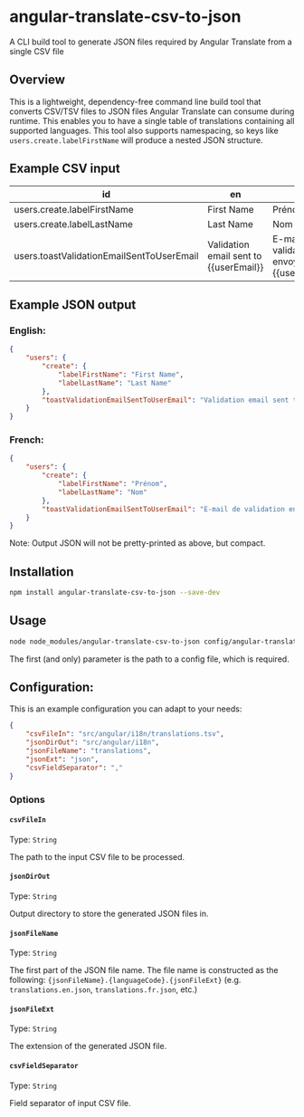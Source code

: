 # angular-translate-csv-to-json

A CLI build tool to generate JSON files required by Angular Translate from a single CSV file

## Overview

This is a lightweight, dependency-free command line build tool that converts CSV/TSV files to JSON files Angular Translate can consume during runtime. This enables you to have a single table of translations containing all supported languages. This tool also supports namespacing, so keys like `users.create.labelFirstName` will produce a nested JSON structure.

## Example CSV input

id                                        | en                                     | fr
----------------------------------------- | -------------------------------------- | -------------------------------------------
users.create.labelFirstName               | First Name                             | Prénom
users.create.labelLastName                | Last Name                              | Nom
users.toastValidationEmailSentToUserEmail | Validation email sent to {{userEmail}} | E-mail de validation envoyé à {{userEmail}}

## Example JSON output


### English:

``` json
{
    "users": {
        "create": {
            "labelFirstName": "First Name",
            "labelLastName": "Last Name"
        },
        "toastValidationEmailSentToUserEmail": "Validation email sent to {{userEmail}}"
    }
}
```

### French:

``` json
{
    "users": {
        "create": {
            "labelFirstName": "Prénom",
            "labelLastName": "Nom"
        },
        "toastValidationEmailSentToUserEmail": "E-mail de validation envoyé à {{userEmail}}"
    }
}
```

Note: Output JSON will not be pretty-printed as above, but compact.

## Installation

``` bash
npm install angular-translate-csv-to-json --save-dev
```

## Usage


``` bash
node node_modules/angular-translate-csv-to-json config/angular-translate-csv-to-json.config.json
```

The first (and only) parameter is the path to a config file, which is required.

## Configuration:

This is an example configuration you can adapt to your needs:
``` json
{
    "csvFileIn": "src/angular/i18n/translations.tsv",
    "jsonDirOut": "src/angular/i18n",
    "jsonFileName": "translations",
    "jsonExt": "json",
    "csvFieldSeparator": ","
}
```

### Options

#### `csvFileIn`
Type: `String`

The path to the input CSV file to be processed.

#### `jsonDirOut`
Type: `String`

Output directory to store the generated JSON files in.

#### `jsonFileName`
Type: `String`

The first part of the JSON file name. The file name is constructed as the following: `{jsonFileName}.{languageCode}.{jsonFileExt}` (e.g. `translations.en.json`, `translations.fr.json`, etc.)

#### `jsonFileExt`
Type: `String`

The extension of the generated JSON file.

#### `csvFieldSeparator`
Type: `String`

Field separator of input CSV file.